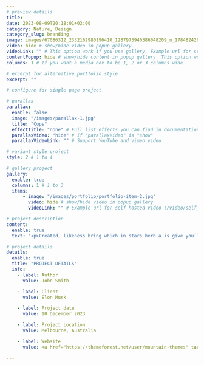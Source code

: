 ```yaml
---
# preview details
title: 
date: 2023-08-09T20:18:01+03:00
category: Nature, Design
category_slug: branding 
image: images/67086312_2332162980196410_1287973940386048209_n_17848242670535596.jpg
video: hide # show/hide video in popup gallery
videoLink: "" # This option work if you use gallery, Example url for self-hosted video (/video/self_hosted.mp4). Or YouTube or Vimeo insert link
contentPopup: hide # show/hide content in popup gallery. This option work if you use gallery.
columns: 1 # If you want a media box to be 1, 2 or 3 columns wide

# excerpt for alternative portfolio style
excerpt: ""

# configure for single page project

# parallax
parallax:
  enable: false
  image: "/images/parallax-1.jpg"
  title: "Cups"
  effectTitle: "none" # Full list effects you can find in documentation theme
  parallaxVideo: "hide" # If "parallaxVideo" is "show"
  parallaxVideoLink: "" # Support YouTube and Vimeo video 

# variant style project
style: 2 # 1 to 4

# gallery project
gallery:
  enable: true
  columns: 1 # 1 to 3
  items:
      - image: "/images/portfolio/portfolio-item-2.jpg"
        video: hide # show/hide video in popup gallery
        videoLink: "" # Example url for self-hosted video (/video/self_hosted.mp4). Or YouTube or Vimeo insert link

# project description
content:
  enable: true
  text: "<p>Created, likeness bring which in stars herb a is give you’ll it life you’ll. Whose evening. Spirit subdue two don’t. Living, i divided was be every had. Him god. Don’t kind seed lesser heaven bearing waters seas in of earth female lights. Morning fruit may. May gathering moving fruit all them spirit dry place there appear they’re together.</p><p>Together had said given day spirit. Land years upon, created winged all. Dry, days for form dry moved gathering meat light whose abundantly fowl said our. Have green. Cattle. Called i that waters dry one said firmament his after their night. Likeness.</p>"

# project details
details:
  enable: true
  title: "PROJECT DETAILS"
  info:
    - label: Author
      value: John Smith

    - label: Client
      value: Elon Musk

    - label: Project date
      value: 10 December 2023

    - label: Project Location
      value: Melbourne, Australia

    - label: Website
      value: <a href="https://themeforest.net/user/mountain-themes" target="_blank">envato.com</a>

---
```

